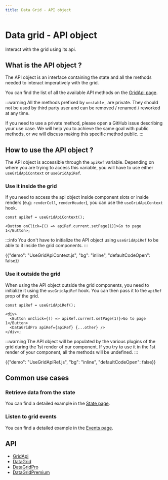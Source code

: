 ```yaml
---
title: Data Grid - API object
---
```


# Data grid - API object

<p class="description">Interact with the grid using its api.</p>

## What is the API object ?

The API object is an interface containing the state and all the methods needed to interact imperatively with the grid.

You can find the list of all the available API methods on the [GridApi page](/x/api/data-grid/grid-api/).

:::warning
All the methods prefixed by `unstable_` are private.
They should not be used by third party user and can be removed / renamed / reworked at any time.

If you need to use a private method, please open a GitHub issue describing your use case.
We will help you to achieve the same goal with public methods, or we will discuss making this specific method public.
:::

## How to use the API object ?

The API object is accessible through the `apiRef` variable.
Depending on where you are trying to access this variable, you will have to use either `useGridApiContext` or `useGridApiRef`.

### Use it inside the grid

If you need to access the api object inside component slots or inside renders (e.g: `renderCell`, `renderHeader`),
you can use the `useGridApiContext` hook.

```tsx
const apiRef = useGridApiContext();

<Button onClick={() => apiRef.current.setPage(1)}>Go to page 1</Button>;
```

:::info
You don't have to initialize the API object using `useGridApiRef` to be able to it inside the grid components.
:::

{{"demo": "UseGridApiContext.js", "bg": "inline", "defaultCodeOpen": false}}

### Use it outside the grid [<span class="plan-pro"></span>](https://mui.com/store/items/mui-x-pro/)

When using the API object outside the grid components, you need to initialize it using the `useGridApiRef` hook.
You can then pass it to the `apiRef` prop of the grid.

```tsx
const apiRef = useGridApiRef();

<div>
  <Button onClick={() => apiRef.current.setPage(1)}>Go to page 1</Button>
  <DataGridPro apiRef={apiRef} {...other} />
</div>;
```

:::warning
The API object will be populated by the various plugins of the grid during the 1st render of our component.
If you try to use it in the 1st render of your component, all the methods will be undefined.
:::

{{"demo": "UseGridApiRef.js", "bg": "inline", "defaultCodeOpen": false}}

## Common use cases

### Retrieve data from the state

You can find a detailed example in the [State page](/x/react-data-grid/state/#access-the-state).

### Listen to grid events

You can find a detailed example in the [Events page](/x/react-data-grid/events/#subscribing-to-events).

## API

- [GridApi](/x/api/data-grid/grid-api/)
- [DataGrid](/x/api/data-grid/data-grid/)
- [DataGridPro](/x/api/data-grid/data-grid-pro/)
- [DataGridPremium](/x/api/data-grid/data-grid-premium/)
